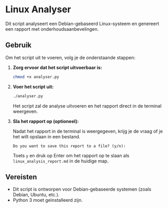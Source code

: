 # Linux Analyser

Dit script analyseert een Debian-gebaseerd Linux-systeem en genereert een rapport met onderhoudsaanbevelingen.

## Gebruik

Om het script uit te voeren, volg je de onderstaande stappen:

1.  **Zorg ervoor dat het script uitvoerbaar is:**

    ```bash
    chmod +x analyser.py
    ```

2.  **Voer het script uit:**

    ```bash
    ./analyser.py
    ```

    Het script zal de analyse uitvoeren en het rapport direct in de terminal weergeven.

3.  **Sla het rapport op (optioneel):**

    Nadat het rapport in de terminal is weergegeven, krijg je de vraag of je het wilt opslaan in een bestand.

    ```
    Do you want to save this report to a file? (y/n):
    ```

    Toets `y` en druk op Enter om het rapport op te slaan als `linux_analysis_report.md` in de huidige map.

## Vereisten

-   Dit script is ontworpen voor Debian-gebaseerde systemen (zoals Debian, Ubuntu, etc.).
-   Python 3 moet geïnstalleerd zijn.

